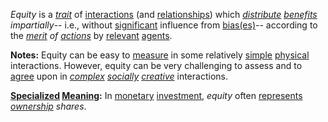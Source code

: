 *Equity* is a *[trait](https://github.com/gcassel/Modular-Organization-Terminology/blob/master/terms/trait.md)* of [interactions](https://github.com/gcassel/Modular-Organization-Terminology/blob/master/terms/interaction.md) (and [relationships](https://github.com/gcassel/Modular-Organization-Terminology/blob/master/terms/relationship.md)) which *[distribute](https://github.com/gcassel/Modular-Organization-Terminology/blob/master/terms/distribute.md) [benefits](https://github.com/gcassel/Modular-Organization-Terminology/blob/master/terms/benefit.md) impartially*-- i.e., without [significant](https://github.com/gcassel/Modular-Organization-Terminology/blob/master/terms/significance.md) influence from [bias(es)](https://github.com/gcassel/Modular-Organization-Terminology/blob/master/terms/bias.md)-- according to the *[merit](https://github.com/gcassel/Modular-Organization-Terminology/blob/master/terms/merit.md) of [actions](https://github.com/gcassel/Modular-Organization-Terminology/blob/master/terms/action.md)* by [relevant](https://github.com/gcassel/Modular-Organization-Terminology/blob/master/terms/relevance.md) [agents](https://github.com/gcassel/Modular-Organization-Terminology/blob/master/terms/agent.md).
		
**Notes:** Equity can be easy to [measure](https://github.com/gcassel/Modular-Organization-Terminology/blob/master/terms/measure.md) in some relatively [simple](https://github.com/gcassel/Modular-Organization-Terminology/blob/master/terms/simple.md) [physical](https://github.com/gcassel/Modular-Organization-Terminology/blob/master/terms/physical.md) interactions.  However, equity can be very challenging to assess and to [agree](https://github.com/gcassel/Modular-Organization-Terminology/blob/master/terms/agreement.md) upon in *[complex](https://github.com/gcassel/Modular-Organization-Terminology/blob/master/terms/complex.md) [socially](https://github.com/gcassel/Modular-Organization-Terminology/blob/master/terms/social.md) [creative](https://github.com/gcassel/Modular-Organization-Terminology/blob/master/terms/creation.md)* interactions.
		
**[Specialized](https://github.com/gcassel/Modular-Organization-Terminology/blob/master/terms/specialize.md) [Meaning](https://github.com/gcassel/Modular-Organization-Terminology/blob/master/terms/mean.md):**  In [monetary](https://github.com/gcassel/Modular-Organization-Terminology/blob/master/terms/money.md) [investment](https://github.com/gcassel/Modular-Organization-Terminology/blob/master/terms/investment.md), *equity* often [represents](https://github.com/gcassel/Modular-Organization-Terminology/blob/master/terms/represent.md) *[ownership](https://github.com/gcassel/Modular-Organization-Terminology/blob/master/terms/own.md) shares*.
